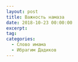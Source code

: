 ```yaml
---
layout: post
title: Важность намаза
date: 2018-10-23 00:00:00
excerpt:
tag:
categories:
  - Слово имама
  - Ибрагим Дадиков
---
```


<div id="vk_playlist_-148559660_25"></div><script type="text/javascript" src="https://vk.com/js/api/openapi.js?159"></script><script type="text/javascript">VK.init({
            apiId: 6424843,
            status: true,
            onlyWidgets: true
          });
          (function() {
            VK.Auth.getLoginStatus(function(res) {
                if (res.status === 'connected') {
                    VK.Widgets.Playlist("vk_playlist_-148559660_25", -148559660, 25,'c54c3e48e71d42692b');
                } else {
                    var container = document.getElementById('vk_playlist_-148559660_25');
                    container.innerHTML = '<audio controls preload="none"><source src="https://firebasestorage.googleapis.com/v0/b/kaziyat-ru.appspot.com/o/%D0%92%D0%B0%D0%B6%D0%BD%D0%BE%D1%81%D1%82%D1%8C%20%D0%BD%D0%B0%D0%BC%D0%B0%D0%B7%D0%B0%2F%D0%94%D0%B0%D0%B4%D0%B8%D0%BA%D0%BE%D0%B2%202018-10-12%20at%2011.33.03.mp3.mp3?alt=media&token=7d0a30bd-591d-4fb0-938e-91212f30fee4"></audio><br/><audio controls preload="none"><source src="https://firebasestorage.googleapis.com/v0/b/kaziyat-ru.appspot.com/o/%D0%92%D0%B0%D0%B6%D0%BD%D0%BE%D1%81%D1%82%D1%8C%20%D0%BD%D0%B0%D0%BC%D0%B0%D0%B7%D0%B0%2F%D0%94%D0%B0%D0%B4%D0%B8%D0%BA%D0%BE%D0%B2%202018-10-12%20at%2011.33.04.mp3.mp3?alt=media&token=358453c3-fb9d-4dd9-9c41-f62152199465"></audio><br/>'
                }
            });
        }());</script>